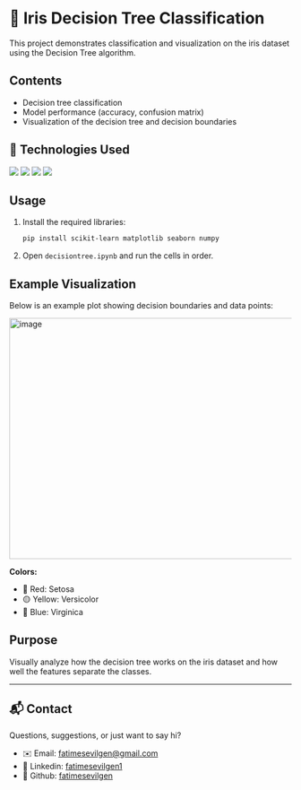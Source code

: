 # 🌸 Iris Decision Tree Classification

This project demonstrates classification and visualization on the iris dataset using the Decision Tree algorithm.

## Contents
- Decision tree classification
- Model performance (accuracy, confusion matrix)
- Visualization of the decision tree and decision boundaries

## 🚀 Technologies Used

<p align="left">
  <img src="https://img.shields.io/badge/scikit--learn-F7931E?style=for-the-badge&logo=scikit-learn&logoColor=white" />
  <img src="https://img.shields.io/badge/matplotlib-11557C?style=for-the-badge&logo=matplotlib&logoColor=white" />
  <img src="https://img.shields.io/badge/seaborn-76B7B2?style=for-the-badge&logo=python&logoColor=white" />
  <img src="https://img.shields.io/badge/numpy-013243?style=for-the-badge&logo=numpy&logoColor=white" />
</p>

## Usage
1. Install the required libraries:
    ```bash
    pip install scikit-learn matplotlib seaborn numpy
    ```
2. Open `decisiontree.ipynb` and run the cells in order.

## Example Visualization
Below is an example plot showing decision boundaries and data points:

<img width="579" height="430" alt="image" src="https://github.com/user-attachments/assets/6ccfa6dc-69e2-4e20-a53d-b6a85c64d707" />

**Colors:**
- 🔴 Red: Setosa
- 🟡 Yellow: Versicolor
- 🔵 Blue: Virginica

## Purpose
Visually analyze how the decision tree works on the iris dataset and how well the features separate the classes.

---

## 📬 Contact

Questions, suggestions, or just want to say hi?

- ✉️ Email: [fatimesevilgen@gmail.com](mailto:fatimesevilgen@gmail.com)
- 💼 Linkedin: [fatimesevilgen1](https://www.linkedin.com/in/fatimesevilgen1/)
- 🐙 Github: [fatimesevilgen](https://github.com/fatimesevilgen)
